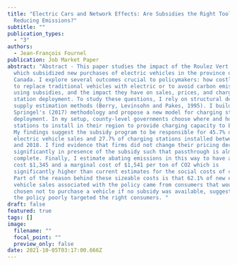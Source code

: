 ```yaml
---
title: "Electric Cars and Network Effects: Are Subsidies the Right Tool for
  Reducing Emissions?"
subtitle: ""
publication_types:
  - "3"
authors:
  - Jean-François Fournel
publication: Job Market Paper
abstract: "Abstract - This paper studies the impact of the Roulez Vert program,
  which subsidized new purchases of electric vehicles in the province of Quebec,
  Canada. I explore several outcomes crucial to policymakers: how costly it is
  to replace traditional vehicles with electric or to avoid carbon emissions
  using subsidies, and the impact they have on sales, prices, and charging
  station deployment. To study these questions, I rely on structural demand and
  supply estimation methods (Berry, Levinsohn and Pakes, 1995). I build on
  Springel's (2017) methodology and propose a new model for charging station
  deployment. In my setup, county-level governments choose where and how many
  stations to install in their region to provide charging capacity to EV owners.
  My findings suggest the subsidy program to be responsible for 45.7% of
  electric vehicle sales and 27.7% of charging stations installed between 2012
  and 2018. I find evidence that firms did not change their pricing decision
  significantly in presence of the subsidy such that passthrough is almost
  complete. Finally, I estimate abating emissions in this way to have an average
  cost $1,345 and a marginal cost of $1,541 per ton of CO2 which is
  significantly higher than current estimates for the social costs of carbon.
  Part of the reason behind these sizeable costs is that 62.1% of new electric
  vehicle sales associated with the policy came from consumers that would have
  chosen not to purchase a vehicle if no subsidy was available, suggesting that
  the policy poorly targeted the right consumers. "
draft: false
featured: true
tags: []
image:
  filename: ""
  focal_point: ""
  preview_only: false
date: 2021-10-05T03:17:00.666Z
---
```

